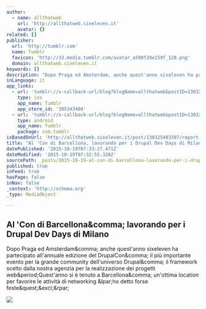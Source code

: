 ```yaml
---
author:
  - name: allthatweb
    url: 'http://allthatweb.sixeleven.it'
    avatar: {}
related: []
publisher:
  url: 'http://tumblr.com'
  name: Tumblr
  favicon: 'http://33.media.tumblr.com/avatar_a500f29e159f_128.png'
  domain: allthatweb.sixeleven.it
keywords: []
description: "Dopo Praga ed Amsterdam, anche quest'anno sixeleven ha partecipato all'annuale edizione del DrupalCon, il più importante evento per la grande community dell'universo Drupal, il framework scelto dalla nostra agenzia per la realizzazione dei progetti web.Quest'anno si è tenuto a Barcellona, un'ottima location per favorire le attività di networking (ho detto forse feste?!)"
inLanguage: it
app_links:
  - url: 'tumblr://x-callback-url/blog?blogName=allthatweb&postID=130325483397'
    type: ios
    app_name: Tumblr
    app_store_id: '305343404'
  - url: 'tumblr://x-callback-url/blog?blogName=allthatweb&postID=130325483397'
    type: android
    app_name: Tumblr
    package: com.tumblr
isBasedOnUrl: 'http://allthatweb.sixeleven.it/post/130325483397/report-drupalcon-barcellona'
title: "Al 'Con di Barcellona, lavorando per i Drupal Dev Days di Milano"
datePublished: '2015-10-19T07:33:27.471Z'
dateModified: '2015-10-19T07:32:55.328Z'
sourcePath: _posts/2015-10-19-al-con-di-barcellona-lavorando-per-i-drupal-dev-days-di-mi.md
published: true
inFeed: true
hasPage: false
inNav: false
_context: 'http://schema.org'
_type: MediaObject

---
```

<article style=""><h1>Al 'Con di Barcellona&amp;comma; lavorando per i Drupal Dev Days di Milano</h1><p>Dopo Praga ed Amsterdam&amp;comma; anche quest'anno sixeleven ha partecipato all'annuale edizione del DrupalCon&amp;comma; il più importante evento per la grande community dell'universo Drupal&amp;comma; il framework scelto dalla nostra agenzia per la realizzazione dei progetti web&amp;period;Quest'anno si è tenuto a Barcellona&amp;comma; un'ottima location per favorire le attività di networking &amp;lpar;ho detto forse feste&amp;quest;&amp;excl;&amp;rpar;</p><img src="http://41.media.tumblr.com/0d679a36243d6c41ca84f55fa9e9567f/tumblr_inline_nvl26asxtU1qjhh96_500.jpg" /></article>